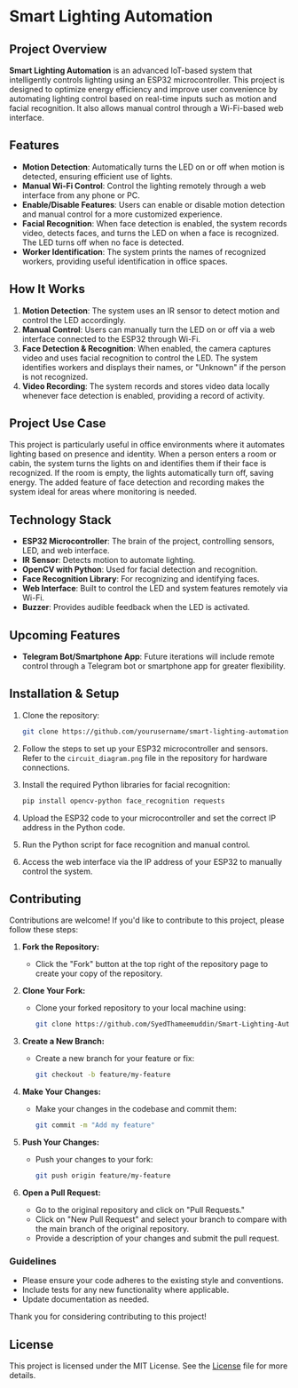 
# Smart Lighting Automation

## Project Overview

**Smart Lighting Automation** is an advanced IoT-based system that intelligently controls lighting using an ESP32 microcontroller. This project is designed to optimize energy efficiency and improve user convenience by automating lighting control based on real-time inputs such as motion and facial recognition. It also allows manual control through a Wi-Fi-based web interface.

## Features

- **Motion Detection**: Automatically turns the LED on or off when motion is detected, ensuring efficient use of lights.
- **Manual Wi-Fi Control**: Control the lighting remotely through a web interface from any phone or PC.
- **Enable/Disable Features**: Users can enable or disable motion detection and manual control for a more customized experience.
- **Facial Recognition**: When face detection is enabled, the system records video, detects faces, and turns the LED on when a face is recognized. The LED turns off when no face is detected.
- **Worker Identification**: The system prints the names of recognized workers, providing useful identification in office spaces.

## How It Works

1. **Motion Detection**: The system uses an IR sensor to detect motion and control the LED accordingly.
2. **Manual Control**: Users can manually turn the LED on or off via a web interface connected to the ESP32 through Wi-Fi.
3. **Face Detection & Recognition**: When enabled, the camera captures video and uses facial recognition to control the LED. The system identifies workers and displays their names, or "Unknown" if the person is not recognized.
4. **Video Recording**: The system records and stores video data locally whenever face detection is enabled, providing a record of activity.

## Project Use Case

This project is particularly useful in office environments where it automates lighting based on presence and identity. When a person enters a room or cabin, the system turns the lights on and identifies them if their face is recognized. If the room is empty, the lights automatically turn off, saving energy. The added feature of face detection and recording makes the system ideal for areas where monitoring is needed.

## Technology Stack

- **ESP32 Microcontroller**: The brain of the project, controlling sensors, LED, and web interface.
- **IR Sensor**: Detects motion to automate lighting.
- **OpenCV with Python**: Used for facial detection and recognition.
- **Face Recognition Library**: For recognizing and identifying faces.
- **Web Interface**: Built to control the LED and system features remotely via Wi-Fi.
- **Buzzer**: Provides audible feedback when the LED is activated.

## Upcoming Features

- **Telegram Bot/Smartphone App**: Future iterations will include remote control through a Telegram bot or smartphone app for greater flexibility.

## Installation & Setup

1. Clone the repository:
    ```bash
    git clone https://github.com/yourusername/smart-lighting-automation.git
    ```

2. Follow the steps to set up your ESP32 microcontroller and sensors. Refer to the `circuit_diagram.png` file in the repository for hardware connections.

3. Install the required Python libraries for facial recognition:
    ```bash
    pip install opencv-python face_recognition requests
    ```

4. Upload the ESP32 code to your microcontroller and set the correct IP address in the Python code.

5. Run the Python script for face recognition and manual control.

6. Access the web interface via the IP address of your ESP32 to manually control the system.

## Contributing

Contributions are welcome! If you'd like to contribute to this project, please follow these steps:

1. **Fork the Repository:**
   - Click the "Fork" button at the top right of the repository page to create your copy of the repository.

2. **Clone Your Fork:**
   - Clone your forked repository to your local machine using:
     ```bash
     git clone https://github.com/SyedThameemuddin/Smart-Lighting-Automation.git
     ```

3. **Create a New Branch:**
   - Create a new branch for your feature or fix:
     ```bash
     git checkout -b feature/my-feature
     ```

4. **Make Your Changes:**
   - Make your changes in the codebase and commit them:
     ```bash
     git commit -m "Add my feature"
     ```

5. **Push Your Changes:**
   - Push your changes to your fork:
     ```bash
     git push origin feature/my-feature
     ```

6. **Open a Pull Request:**
   - Go to the original repository and click on "Pull Requests."
   - Click on "New Pull Request" and select your branch to compare with the main branch of the original repository.
   - Provide a description of your changes and submit the pull request.

### Guidelines
- Please ensure your code adheres to the existing style and conventions.
- Include tests for any new functionality where applicable.
- Update documentation as needed.

Thank you for considering contributing to this project!


## License

This project is licensed under the MIT License. See the [License](LICENSE.txt)
 file for more details.
